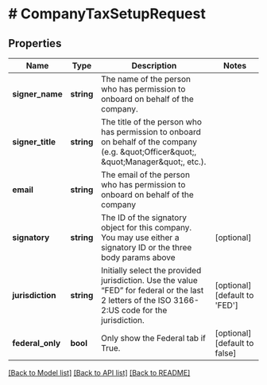 # # CompanyTaxSetupRequest

## Properties

Name | Type | Description | Notes
------------ | ------------- | ------------- | -------------
**signer_name** | **string** | The name of the person who has permission to onboard on behalf of the company. |
**signer_title** | **string** | The title of the person who has permission to onboard on behalf of the company (e.g. \&quot;Officer\&quot;, \&quot;Manager\&quot;, etc.). |
**email** | **string** | The email of the person who has permission to onboard on behalf of the company |
**signatory** | **string** | The ID of the signatory object for this company. You may use either a signatory ID or the three body params above | [optional]
**jurisdiction** | **string** | Initially select the provided jurisdiction. Use the value “FED” for federal or the last 2 letters of the ISO 3166-2:US code for the jurisdiction. | [optional] [default to 'FED']
**federal_only** | **bool** | Only show the Federal tab if True. | [optional] [default to false]

[[Back to Model list]](../../README.md#models) [[Back to API list]](../../README.md#endpoints) [[Back to README]](../../README.md)
